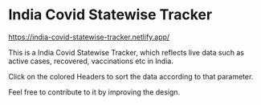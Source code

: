 # India Covid Statewise Tracker

https://india-covid-statewise-tracker.netlify.app/

This is a India Covid Statewise Tracker, which reflects live data such as active cases, recovered, vaccinations etc in India.

Click on the colored Headers to sort the data according to that parameter. 

Feel free to contribute to it by improving the design.

